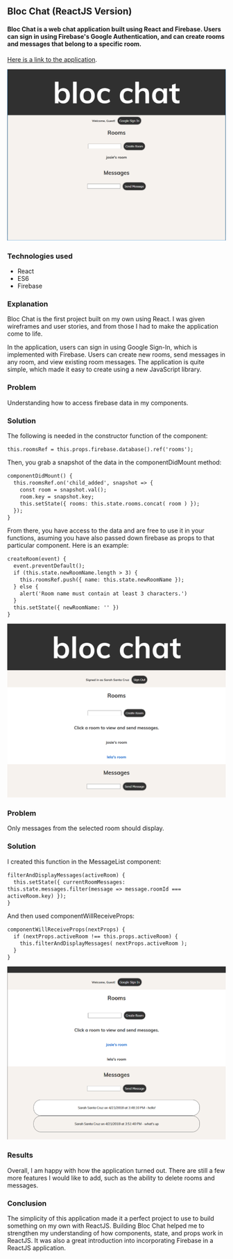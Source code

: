 ## Bloc Chat (ReactJS Version)

#### Bloc Chat is a web chat application built using React and Firebase. Users can sign in using Firebase's Google Authentication, and can create rooms and messages that belong to a specific room.

[Here is a link to the application](https://sscblocchatrjs.herokuapp.com/).

![landing page](public/assets/bloc-chat-react-landing.PNG)

### Technologies used

* React
* ES6
* Firebase

### Explanation

Bloc Chat is the first project built on my own using React. I was given wireframes and user stories, and from those I had to make the application come to life.

In the application, users can sign in using Google Sign-In, which is implemented with Firebase.  Users can create new rooms, send messages in any room, and view existing room messages. The application is quite simple, which made it easy to create using a new JavaScript library.

### Problem

Understanding how to access firebase data in my components.

### Solution

The following is needed in the constructor function of the component:

    this.roomsRef = this.props.firebase.database().ref('rooms');

Then, you grab a snapshot of the data in the componentDidMount method:

    componentDidMount() {
      this.roomsRef.on('child_added', snapshot => {
        const room = snapshot.val();
        room.key = snapshot.key;
        this.setState({ rooms: this.state.rooms.concat( room ) });
      });
    }

From there, you have access to the data and are free to use it in your functions, asuming you have also passed down firebase as props to that particular component. Here is an example:

    createRoom(event) {
      event.preventDefault();
      if (this.state.newRoomName.length > 3) {
        this.roomsRef.push({ name: this.state.newRoomName });
      } else {
        alert('Room name must contain at least 3 characters.')
      }    
      this.setState({ newRoomName: '' })
    }            

![room](public/assets/bloc-chat-signed-in.PNG)

### Problem

Only messages from the selected room should display.

### Solution

I created this function in the MessageList component:

    filterAndDisplayMessages(activeRoom) {
      this.setState({ currentRoomMessages: this.state.messages.filter(message => message.roomId === activeRoom.key) });
    }

And then used componentWillReceiveProps:

    componentWillReceiveProps(nextProps) {
      if (nextProps.activeRoom !== this.props.activeRoom) {
        this.filterAndDisplayMessages( nextProps.activeRoom );
      }
    }   

![room](public/assets/signin-rooms-messages.PNG)

### Results

Overall, I am happy with how the application turned out. There are still a few more features I would like to add, such as the ability to delete rooms and messages.

### Conclusion

The simplicity of this application made it a perfect project to use to build something on my own with ReactJS. Building Bloc Chat helped me to strengthen my understanding of how components, state, and props work in ReactJS. It was also a great introduction into incorporating Firebase in a ReactJS application.
